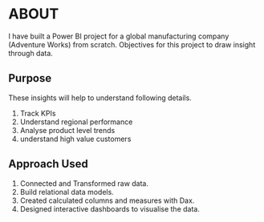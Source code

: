 # ABOUT

I have built a Power BI project for a global manufacturing company (Adventure Works) from scratch.  Objectives for this project to draw insight through data.

## Purpose

These insights will help to understand following details. 
1. Track KPIs
2. Understand regional performance
3. Analyse product level trends
4. understand high value customers

## Approach Used

1. Connected and Transformed raw data.
2. Build relational data models.
3. Created calculated columns and measures with Dax.
4. Designed interactive dashboards to visualise the data.


